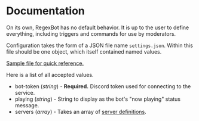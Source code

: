 # Documentation
On its own, RegexBot has no default behavior. It is up to the user to define everything, including triggers and commands for use by moderators.

Configuration takes the form of a JSON file name `settings.json`. Within this file should be one object, which itself contained named values.

[Sample file for quick reference.](sample.html)

Here is a list of all accepted values.
* bot-token (*string*) - **Required.** Discord token used for connecting to the service.
* playing (*string*) - String to display as the bot's "now playing" status message.
* servers (*array*) - Takes an array of [server definitions](serverdef.html).